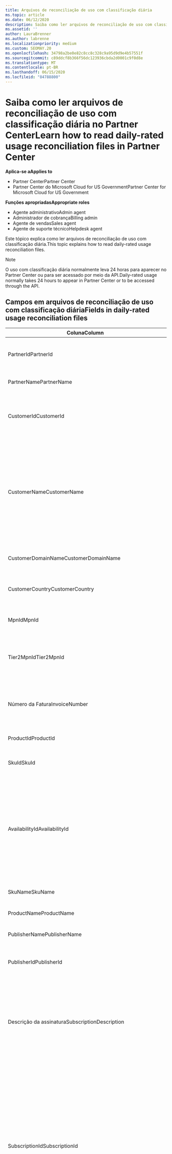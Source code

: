 ```yaml
---
title: Arquivos de reconciliação de uso com classificação diária
ms.topic: article
ms.date: 06/12/2020
description: Saiba como ler arquivos de reconciliação de uso com classificação diária no Partner Center.
ms.assetid: ''
author: LauraBrenner
ms.author: labrenne
ms.localizationpriority: medium
ms.custom: SEOMAY.20
ms.openlocfilehash: 34798a2be0e82c8cc8c328c9a95d9d9e4b57551f
ms.sourcegitcommit: c89ddcf8b366f56dc123936cbda2d0001c9f0d8e
ms.translationtype: MT
ms.contentlocale: pt-BR
ms.lasthandoff: 06/15/2020
ms.locfileid: "84788800"
---
```

# <a name="learn-how-to-read-daily-rated-usage-reconciliation-files-in-partner-center"></a><span data-ttu-id="74ca3-103">Saiba como ler arquivos de reconciliação de uso com classificação diária no Partner Center</span><span class="sxs-lookup"><span data-stu-id="74ca3-103">Learn how to read daily-rated usage reconciliation files in Partner Center</span></span>

<span data-ttu-id="74ca3-104">**Aplica-se a**</span><span class="sxs-lookup"><span data-stu-id="74ca3-104">**Applies to**</span></span>

- <span data-ttu-id="74ca3-105">Partner Center</span><span class="sxs-lookup"><span data-stu-id="74ca3-105">Partner Center</span></span>
- <span data-ttu-id="74ca3-106">Partner Center do Microsoft Cloud for US Government</span><span class="sxs-lookup"><span data-stu-id="74ca3-106">Partner Center for Microsoft Cloud for US Government</span></span>

<span data-ttu-id="74ca3-107">**Funções apropriadas**</span><span class="sxs-lookup"><span data-stu-id="74ca3-107">**Appropriate roles**</span></span>

- <span data-ttu-id="74ca3-108">Agente administrativo</span><span class="sxs-lookup"><span data-stu-id="74ca3-108">Admin agent</span></span>
- <span data-ttu-id="74ca3-109">Administrador de cobrança</span><span class="sxs-lookup"><span data-stu-id="74ca3-109">Billing admin</span></span>
- <span data-ttu-id="74ca3-110">Agente de vendas</span><span class="sxs-lookup"><span data-stu-id="74ca3-110">Sales agent</span></span>
- <span data-ttu-id="74ca3-111">Agente de suporte técnico</span><span class="sxs-lookup"><span data-stu-id="74ca3-111">Helpdesk agent</span></span>

<span data-ttu-id="74ca3-112">Este tópico explica como ler arquivos de reconciliação de uso com classificação diária.</span><span class="sxs-lookup"><span data-stu-id="74ca3-112">This topic explains how to read daily-rated usage reconciliation files.</span></span>

>[!NOTE]
><span data-ttu-id="74ca3-113">O uso com classificação diária normalmente leva 24 horas para aparecer no Partner Center ou para ser acessado por meio da API.</span><span class="sxs-lookup"><span data-stu-id="74ca3-113">Daily-rated usage normally takes 24 hours to appear in Partner Center or to be accessed through the API.</span></span>

## <a name="fields-in-daily-rated-usage-reconciliation-files"></a><span data-ttu-id="74ca3-114">Campos em arquivos de reconciliação de uso com classificação diária</span><span class="sxs-lookup"><span data-stu-id="74ca3-114">Fields in daily-rated usage reconciliation files</span></span>

| <span data-ttu-id="74ca3-115">Coluna</span><span class="sxs-lookup"><span data-stu-id="74ca3-115">Column</span></span> | <span data-ttu-id="74ca3-116">Descrição</span><span class="sxs-lookup"><span data-stu-id="74ca3-116">Description</span></span> |
| ------ | ----------- |
| <span data-ttu-id="74ca3-117">PartnerId</span><span class="sxs-lookup"><span data-stu-id="74ca3-117">PartnerId</span></span> | <span data-ttu-id="74ca3-118">Identificador de parceiro no formato GUID.</span><span class="sxs-lookup"><span data-stu-id="74ca3-118">Partner identifier in GUID format.</span></span> |
| <span data-ttu-id="74ca3-119">PartnerName</span><span class="sxs-lookup"><span data-stu-id="74ca3-119">PartnerName</span></span> | <span data-ttu-id="74ca3-120">Nome do parceiro.</span><span class="sxs-lookup"><span data-stu-id="74ca3-120">Partner name.</span></span> |
| <span data-ttu-id="74ca3-121">CustomerId</span><span class="sxs-lookup"><span data-stu-id="74ca3-121">CustomerId</span></span> | <span data-ttu-id="74ca3-122">Identificador exclusivo da Microsoft para o cliente no formato GUID.</span><span class="sxs-lookup"><span data-stu-id="74ca3-122">Unique Microsoft identifier for the customer in GUID format.</span></span> |
| <span data-ttu-id="74ca3-123">CustomerName</span><span class="sxs-lookup"><span data-stu-id="74ca3-123">CustomerName</span></span> | <span data-ttu-id="74ca3-124">Nome da organização do cliente, conforme relatado na Central de parceiros.</span><span class="sxs-lookup"><span data-stu-id="74ca3-124">Customer's organization name as reported in Partner Center.</span></span> <span data-ttu-id="74ca3-125">*Essa coluna é muito importante para reconciliar a fatura com as informações do sistema.*</span><span class="sxs-lookup"><span data-stu-id="74ca3-125">*This column is very important for reconciling the invoice with your system information.*</span></span> |
| <span data-ttu-id="74ca3-126">CustomerDomainName</span><span class="sxs-lookup"><span data-stu-id="74ca3-126">CustomerDomainName</span></span> | <span data-ttu-id="74ca3-127">O nome de domínio do cliente.</span><span class="sxs-lookup"><span data-stu-id="74ca3-127">The customer's domain name.</span></span> |
| <span data-ttu-id="74ca3-128">CustomerCountry</span><span class="sxs-lookup"><span data-stu-id="74ca3-128">CustomerCountry</span></span> | <span data-ttu-id="74ca3-129">O país em que o cliente está localizado.</span><span class="sxs-lookup"><span data-stu-id="74ca3-129">The country in which the customer is located.</span></span> |
| <span data-ttu-id="74ca3-130">MpnId</span><span class="sxs-lookup"><span data-stu-id="74ca3-130">MpnId</span></span> | <span data-ttu-id="74ca3-131">Identificador de MPN do parceiro CSP.</span><span class="sxs-lookup"><span data-stu-id="74ca3-131">MPN identifier of the CSP partner.</span></span> |
| <span data-ttu-id="74ca3-132">Tier2MpnId</span><span class="sxs-lookup"><span data-stu-id="74ca3-132">Tier2MpnId</span></span> | <span data-ttu-id="74ca3-133">Identificador MPN do revendedor do registro para a assinatura.</span><span class="sxs-lookup"><span data-stu-id="74ca3-133">MPN identifier of the reseller of record for the subscription.</span></span> |
| <span data-ttu-id="74ca3-134">Número da Fatura</span><span class="sxs-lookup"><span data-stu-id="74ca3-134">InvoiceNumber</span></span> | <span data-ttu-id="74ca3-135">Número da fatura em que a transação especificada é exibida.</span><span class="sxs-lookup"><span data-stu-id="74ca3-135">Invoice number where the specified transaction appears.</span></span> |
| <span data-ttu-id="74ca3-136">ProductId</span><span class="sxs-lookup"><span data-stu-id="74ca3-136">ProductId</span></span> | <span data-ttu-id="74ca3-137">O identificador do produto.</span><span class="sxs-lookup"><span data-stu-id="74ca3-137">The identifier for the product.</span></span> |
| <span data-ttu-id="74ca3-138">SkuId</span><span class="sxs-lookup"><span data-stu-id="74ca3-138">SkuId</span></span> | <span data-ttu-id="74ca3-139">O identificador de um SKU específico.</span><span class="sxs-lookup"><span data-stu-id="74ca3-139">The identifier for a particular SKU.</span></span> |
| <span data-ttu-id="74ca3-140">AvailabilityId</span><span class="sxs-lookup"><span data-stu-id="74ca3-140">AvailabilityId</span></span> | <span data-ttu-id="74ca3-141">O identificador para a disponibilidade de um SKU específico.</span><span class="sxs-lookup"><span data-stu-id="74ca3-141">The identifier for a particular SKU's availability.</span></span> <span data-ttu-id="74ca3-142">Isso mostra se o SKU está disponível para compra no país, moeda, segmento do setor, etc.</span><span class="sxs-lookup"><span data-stu-id="74ca3-142">This shows whether the SKU is available for purchase in the given country, currency, industry segment, etc.</span></span> |
| <span data-ttu-id="74ca3-143">SkuName</span><span class="sxs-lookup"><span data-stu-id="74ca3-143">SkuName</span></span> | <span data-ttu-id="74ca3-144">O título de uma SKU em particular.</span><span class="sxs-lookup"><span data-stu-id="74ca3-144">The title for a particular SKU.</span></span> |
| <span data-ttu-id="74ca3-145">ProductName</span><span class="sxs-lookup"><span data-stu-id="74ca3-145">ProductName</span></span> | <span data-ttu-id="74ca3-146">O nome do produto.</span><span class="sxs-lookup"><span data-stu-id="74ca3-146">The name of the product.</span></span> |
| <span data-ttu-id="74ca3-147">PublisherName</span><span class="sxs-lookup"><span data-stu-id="74ca3-147">PublisherName</span></span> | <span data-ttu-id="74ca3-148">O nome do publicador.</span><span class="sxs-lookup"><span data-stu-id="74ca3-148">The name of the publisher.</span></span> |
| <span data-ttu-id="74ca3-149">PublisherId</span><span class="sxs-lookup"><span data-stu-id="74ca3-149">PublisherId</span></span> | <span data-ttu-id="74ca3-150">O identificador do Publicador no formato GUID.</span><span class="sxs-lookup"><span data-stu-id="74ca3-150">The identifier of the publisher in GUID format.</span></span> |
| <span data-ttu-id="74ca3-151">Descrição da assinatura</span><span class="sxs-lookup"><span data-stu-id="74ca3-151">SubscriptionDescription</span></span> | <span data-ttu-id="74ca3-152">O nome da oferta de serviço comprada pelo cliente, conforme definido na tabela de preços.</span><span class="sxs-lookup"><span data-stu-id="74ca3-152">The name of the service offering purchased by the customer, as defined in the price list.</span></span> <span data-ttu-id="74ca3-153">(Este é um campo idêntico a **oferecer**).</span><span class="sxs-lookup"><span data-stu-id="74ca3-153">(This is an identical field to **OfferName**).</span></span> |
| <span data-ttu-id="74ca3-154">SubscriptionId</span><span class="sxs-lookup"><span data-stu-id="74ca3-154">SubscriptionId</span></span> | <span data-ttu-id="74ca3-155">Identificador exclusivo de uma assinatura na plataforma de faturamento da Microsoft.</span><span class="sxs-lookup"><span data-stu-id="74ca3-155">Unique identifier for a subscription in the Microsoft billing platform.</span></span> <span data-ttu-id="74ca3-156">Não usado para reconciliação.</span><span class="sxs-lookup"><span data-stu-id="74ca3-156">Not used for reconciliation.</span></span> <span data-ttu-id="74ca3-157">*Esse identificador não é o mesmo que a **ID de assinatura** no console de administração do parceiro.*</span><span class="sxs-lookup"><span data-stu-id="74ca3-157">*This identifier is not the same as the **Subscription ID** on the partner admin console.*</span></span> |
| <span data-ttu-id="74ca3-158">ChargeStartDate</span><span class="sxs-lookup"><span data-stu-id="74ca3-158">ChargeStartDate</span></span> | <span data-ttu-id="74ca3-159">Data de início do ciclo de cobrança (exceto ao apresentar datas de dados de uso latentes anteriormente não cobrados do ciclo de cobrança anterior).</span><span class="sxs-lookup"><span data-stu-id="74ca3-159">Start date of the billing cycle (except when presenting dates of previously uncharged latent usage data from the previous billing cycle).</span></span> <span data-ttu-id="74ca3-160">A hora sempre é o início do dia, 0h00.</span><span class="sxs-lookup"><span data-stu-id="74ca3-160">The time is always the beginning of the day, 0:00.</span></span> |
| <span data-ttu-id="74ca3-161">Data final da cobrança</span><span class="sxs-lookup"><span data-stu-id="74ca3-161">ChargeEndDate</span></span> | <span data-ttu-id="74ca3-162">Data de término do ciclo de cobrança (exceto ao apresentar datas de dados de uso latentes anteriormente não cobrados do ciclo de biling anterior).</span><span class="sxs-lookup"><span data-stu-id="74ca3-162">End date of billing cycle (except when presenting dates of previously uncharged latent usage data from the previous biling cycle).</span></span> <span data-ttu-id="74ca3-163">A hora é sempre o fim do dia, 23:59.</span><span class="sxs-lookup"><span data-stu-id="74ca3-163">The time is always the end of the day, 23:59.</span></span> |
| <span data-ttu-id="74ca3-164">UsageDate</span><span class="sxs-lookup"><span data-stu-id="74ca3-164">UsageDate</span></span> | <span data-ttu-id="74ca3-165">Data de uso do serviço.</span><span class="sxs-lookup"><span data-stu-id="74ca3-165">Date of service usage.</span></span> |
| <span data-ttu-id="74ca3-166">MeterType</span><span class="sxs-lookup"><span data-stu-id="74ca3-166">MeterType</span></span> | <span data-ttu-id="74ca3-167">O tipo de medidor.</span><span class="sxs-lookup"><span data-stu-id="74ca3-167">The type of meter.</span></span> |
| <span data-ttu-id="74ca3-168">MeterCategory</span><span class="sxs-lookup"><span data-stu-id="74ca3-168">MeterCategory</span></span> | <span data-ttu-id="74ca3-169">O serviço de nível superior para o uso.</span><span class="sxs-lookup"><span data-stu-id="74ca3-169">The top-level service for the usage.</span></span> |
| <span data-ttu-id="74ca3-170">MeterId</span><span class="sxs-lookup"><span data-stu-id="74ca3-170">MeterId</span></span> | <span data-ttu-id="74ca3-171">O identificador do medidor que está sendo usado.</span><span class="sxs-lookup"><span data-stu-id="74ca3-171">The identifier for the meter being used.</span></span> |
| <span data-ttu-id="74ca3-172">MeterSubCategory</span><span class="sxs-lookup"><span data-stu-id="74ca3-172">MeterSubCategory</span></span> | <span data-ttu-id="74ca3-173">O tipo de serviço do Azure, que pode afetar a taxa.</span><span class="sxs-lookup"><span data-stu-id="74ca3-173">The type of Azure service, which can affect the rate.</span></span> |
| <span data-ttu-id="74ca3-174">MeterName</span><span class="sxs-lookup"><span data-stu-id="74ca3-174">MeterName</span></span> | <span data-ttu-id="74ca3-175">A unidade de medida para o medidor que está sendo consumido.</span><span class="sxs-lookup"><span data-stu-id="74ca3-175">The unit of measure for the meter being consumed.</span></span> |
| <span data-ttu-id="74ca3-176">MeterRegion</span><span class="sxs-lookup"><span data-stu-id="74ca3-176">MeterRegion</span></span> | <span data-ttu-id="74ca3-177">Essa coluna identifica a localização de um data center dentro da região para serviços onde isso é aplicável e preenchido.</span><span class="sxs-lookup"><span data-stu-id="74ca3-177">This column identifies the location of a data center within the region for services where this is applicable and populated.</span></span> |
| <span data-ttu-id="74ca3-178">Unidade</span><span class="sxs-lookup"><span data-stu-id="74ca3-178">Unit</span></span> | <span data-ttu-id="74ca3-179">A unidade do **nome**do recurso.</span><span class="sxs-lookup"><span data-stu-id="74ca3-179">The unit of the resource **Name**.</span></span> |
| <span data-ttu-id="74ca3-180">ResourceLocation</span><span class="sxs-lookup"><span data-stu-id="74ca3-180">ResourceLocation</span></span> | <span data-ttu-id="74ca3-181">O data center onde o medidor está em execução.</span><span class="sxs-lookup"><span data-stu-id="74ca3-181">The data center where the meter is running.</span></span> |
| <span data-ttu-id="74ca3-182">ConsumedService</span><span class="sxs-lookup"><span data-stu-id="74ca3-182">ConsumedService</span></span> | <span data-ttu-id="74ca3-183">O serviço da plataforma do Azure que você usou.</span><span class="sxs-lookup"><span data-stu-id="74ca3-183">The Azure platform service that you used.</span></span> |
| <span data-ttu-id="74ca3-184">ResourceGroup</span><span class="sxs-lookup"><span data-stu-id="74ca3-184">ResourceGroup</span></span> | <span data-ttu-id="74ca3-185">Representa um contêiner que mantém recursos relacionados para uma solução do Azure.</span><span class="sxs-lookup"><span data-stu-id="74ca3-185">Represents a container that holds related resources for an Azure solution.</span></span> |
| <span data-ttu-id="74ca3-186">ResourceURI</span><span class="sxs-lookup"><span data-stu-id="74ca3-186">ResourceURI</span></span> | <span data-ttu-id="74ca3-187">O URI do recurso que está sendo usado.</span><span class="sxs-lookup"><span data-stu-id="74ca3-187">The URI of the resource being used.</span></span> |
| <span data-ttu-id="74ca3-188">ChargeType</span><span class="sxs-lookup"><span data-stu-id="74ca3-188">ChargeType</span></span> | <span data-ttu-id="74ca3-189">O tipo de preço ou ajuste.</span><span class="sxs-lookup"><span data-stu-id="74ca3-189">The type of charge or adjustment.</span></span>  |
| <span data-ttu-id="74ca3-190">UnitPrice</span><span class="sxs-lookup"><span data-stu-id="74ca3-190">UnitPrice</span></span> | <span data-ttu-id="74ca3-191">Preço por licença, conforme publicado na lista de preços no momento da compra.</span><span class="sxs-lookup"><span data-stu-id="74ca3-191">Price per license, as published in the price list at the time of purchase.</span></span> <span data-ttu-id="74ca3-192">Verifique se esse preço corresponde às informações armazenadas em seu sistema de cobrança durante a reconciliação.</span><span class="sxs-lookup"><span data-stu-id="74ca3-192">Make sure this price matches the information stored in your billing system during reconciliation.</span></span> |
| <span data-ttu-id="74ca3-193">Quantidade</span><span class="sxs-lookup"><span data-stu-id="74ca3-193">Quantity</span></span> | <span data-ttu-id="74ca3-194">Número de licenças.</span><span class="sxs-lookup"><span data-stu-id="74ca3-194">Number of licenses.</span></span> <span data-ttu-id="74ca3-195">Verifique se esse preço corresponde às informações armazenadas em seu sistema de cobrança durante a reconciliação.</span><span class="sxs-lookup"><span data-stu-id="74ca3-195">Make sure this price matches the information stored in your billing system during reconciliation.</span></span> |
| <span data-ttu-id="74ca3-196">UnitType</span><span class="sxs-lookup"><span data-stu-id="74ca3-196">UnitType</span></span> | <span data-ttu-id="74ca3-197">O tipo de unidade em que o medidor é cobrado.</span><span class="sxs-lookup"><span data-stu-id="74ca3-197">The type of unit the meter is charged in.</span></span>  |
| <span data-ttu-id="74ca3-198">BillingPreTaxTotal</span><span class="sxs-lookup"><span data-stu-id="74ca3-198">BillingPreTaxTotal</span></span> | <span data-ttu-id="74ca3-199">Valor total de cobrança antes dos impostos.</span><span class="sxs-lookup"><span data-stu-id="74ca3-199">Total billing amount before taxes.</span></span> |
| <span data-ttu-id="74ca3-200">BillingCurrency</span><span class="sxs-lookup"><span data-stu-id="74ca3-200">BillingCurrency</span></span> | <span data-ttu-id="74ca3-201">A moeda na região geográfica do cliente.</span><span class="sxs-lookup"><span data-stu-id="74ca3-201">The currency in the customer's geographic region.</span></span> |
| <span data-ttu-id="74ca3-202">PricingPreTaxTotal</span><span class="sxs-lookup"><span data-stu-id="74ca3-202">PricingPreTaxTotal</span></span> | <span data-ttu-id="74ca3-203">O preço antes da adição de impostos.</span><span class="sxs-lookup"><span data-stu-id="74ca3-203">The pricing before taxes are added.</span></span> |
| <span data-ttu-id="74ca3-204">PricingCurrency</span><span class="sxs-lookup"><span data-stu-id="74ca3-204">PricingCurrency</span></span> | <span data-ttu-id="74ca3-205">A moeda na lista de preços.</span><span class="sxs-lookup"><span data-stu-id="74ca3-205">The currency in the price list.</span></span> |
| <span data-ttu-id="74ca3-206">ServiceInfo1</span><span class="sxs-lookup"><span data-stu-id="74ca3-206">ServiceInfo1</span></span> | <span data-ttu-id="74ca3-207">O número de conexões do barramento de serviço que foram provisionadas e utilizadas em um determinado dia.</span><span class="sxs-lookup"><span data-stu-id="74ca3-207">The number of Service Bus connections that were provisioned and utilized on a given day.</span></span> |
| <span data-ttu-id="74ca3-208">ServiceInfo2</span><span class="sxs-lookup"><span data-stu-id="74ca3-208">ServiceInfo2</span></span> | <span data-ttu-id="74ca3-209">Um campo herdado que captura metadados específicos do serviço opcionais.</span><span class="sxs-lookup"><span data-stu-id="74ca3-209">A legacy field that captures optional service-specific metadata.</span></span> |
| <span data-ttu-id="74ca3-210">Marcações</span><span class="sxs-lookup"><span data-stu-id="74ca3-210">Tags</span></span> | <span data-ttu-id="74ca3-211">Representa uma organização lógica dos recursos do Azure definidos pelo usuário.</span><span class="sxs-lookup"><span data-stu-id="74ca3-211">Represents a logical organization of Azure resources set by the user.</span></span> |
| <span data-ttu-id="74ca3-212">AdditionalInfo</span><span class="sxs-lookup"><span data-stu-id="74ca3-212">AdditionalInfo</span></span> | <span data-ttu-id="74ca3-213">Informações adicionais não abordadas em outras colunas.</span><span class="sxs-lookup"><span data-stu-id="74ca3-213">Any additional information not covered in other columns.</span></span> |
| <span data-ttu-id="74ca3-214">EffectiveUnitPrice</span><span class="sxs-lookup"><span data-stu-id="74ca3-214">EffectiveUnitPrice</span></span> | <span data-ttu-id="74ca3-215">O valor real cobrado por unidade, incluindo descontos, crédito acumulado, etc.</span><span class="sxs-lookup"><span data-stu-id="74ca3-215">The actual value charged per unit, including any discounts, earned credit, etc.</span></span> |
| <span data-ttu-id="74ca3-216">PCToBCExchangeRate</span><span class="sxs-lookup"><span data-stu-id="74ca3-216">PCToBCExchangeRate</span></span> | <span data-ttu-id="74ca3-217">Taxa de câmbio aplicada para a moeda de preço à moeda de cobrança.</span><span class="sxs-lookup"><span data-stu-id="74ca3-217">Exchange rate applied for pricing currency to billing currency.</span></span> |
| <span data-ttu-id="74ca3-218">PCToBCExchangeRateDate</span><span class="sxs-lookup"><span data-stu-id="74ca3-218">PCToBCExchangeRateDate</span></span> | <span data-ttu-id="74ca3-219">A data na qual a moeda de preço para a moeda de cobrança é determinada.</span><span class="sxs-lookup"><span data-stu-id="74ca3-219">The date on which the pricing currency to the billing currency is determined.</span></span> |
| <span data-ttu-id="74ca3-220">EntitlementId</span><span class="sxs-lookup"><span data-stu-id="74ca3-220">EntitlementId</span></span> | <span data-ttu-id="74ca3-221">Representa a ID da assinatura do Azure.</span><span class="sxs-lookup"><span data-stu-id="74ca3-221">Represents the Azure Subscription ID.</span></span> |
| <span data-ttu-id="74ca3-222">EntitlementDescription</span><span class="sxs-lookup"><span data-stu-id="74ca3-222">EntitlementDescription</span></span> | <span data-ttu-id="74ca3-223">Representa o nome da ID da assinatura do Azure.</span><span class="sxs-lookup"><span data-stu-id="74ca3-223">Represents the name of the Azure Subscription ID.</span></span> |
| <span data-ttu-id="74ca3-224">PartnerEarnedCreditPercentage</span><span class="sxs-lookup"><span data-stu-id="74ca3-224">PartnerEarnedCreditPercentage</span></span> | <span data-ttu-id="74ca3-225">Exibe o PartnerEarnedCredit para o item de linha.</span><span class="sxs-lookup"><span data-stu-id="74ca3-225">Displays the PartnerEarnedCredit for the line item.</span></span> <span data-ttu-id="74ca3-226">O crédito acumulado será de 0 ou 15 por cento</span><span class="sxs-lookup"><span data-stu-id="74ca3-226">Earned credit will be either 0 or 15 percent</span></span> |
